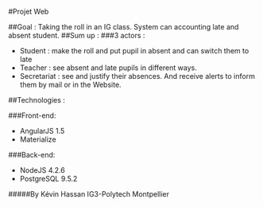 #Projet Web

##Goal :
Taking the roll in an IG class.
System can accounting late and absent student.
##Sum up :
###3 actors :

* Student : make the roll and put pupil in absent and can switch them to late
* Teacher : see absent and late pupils in different ways.
* Secretariat : see and justify their absences. And receive alerts to inform them by mail or in the Website. 

##Technologies :

###Front-end:
* AngularJS 1.5
* Materialize

###Back-end:
* NodeJS 4.2.6
* PostgreSQL 9.5.2

#####By Kévin Hassan IG3-Polytech Montpellier
